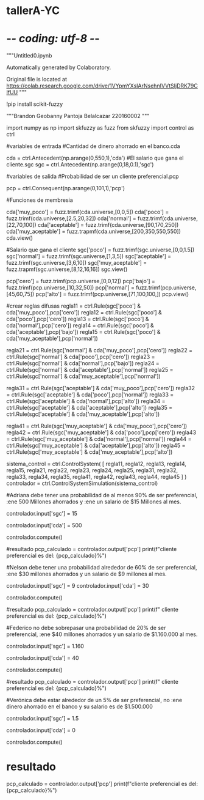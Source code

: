 # tallerA-YC
# -*- coding: utf-8 -*-
"""Untitled0.ipynb

Automatically generated by Colaboratory.

Original file is located at
    https://colab.research.google.com/drive/1VYpmYXsIArNsehnIVVtSIjDRK79CIfUU
"""

!pip install scikit-fuzzy

"""Brandon Geobanny Pantoja Belalcazar
220160002
"""

import numpy as np
import skfuzzy as fuzz
from skfuzzy import control as ctrl

#variables de entrada
#Cantidad de dinero ahorrado en el banco.cda

cda = ctrl.Antecedent(np.arange(0,550,1),'cda')
#El salario que gana el cliente.sgc
sgc = ctrl.Antecedent(np.arange(0,18,0.1),'sgc')

#variables de salida
#Probabilidad de ser un cliente preferencial.pcp

pcp = ctrl.Consequent(np.arange(0,101,1),'pcp')

#Funciones de membresia


cda['muy_poco'] = fuzz.trimf(cda.universe,[0,0,5])
cda['poco'] = fuzz.trimf(cda.universe,[2.5,20,32])
cda['normal'] = fuzz.trimf(cda.universe,[22,70,100])
cda['aceptable'] = fuzz.trimf(cda.universe,[90,170,250])
cda['muy_aceptable'] = fuzz.trapmf(cda.universe,[200,350,550,550])
cda.view()

#Salario que gana el cliente
sgc['poco'] = fuzz.trimf(sgc.universe,[0,0,1.5])
sgc['normal'] = fuzz.trimf(sgc.universe,[1,3,5])
sgc['aceptable'] = fuzz.trimf(sgc.universe,[3,6,10])
sgc['muy_aceptable'] = fuzz.trapmf(sgc.universe,[8,12,16,16])
sgc.view()

pcp['cero'] = fuzz.trimf(pcp.universe,[0,0,12])
pcp['bajo'] = fuzz.trimf(pcp.universe,[10,32,50])
pcp['normal'] = fuzz.trimf(pcp.universe,[45,60,75])
pcp['alto'] = fuzz.trimf(pcp.universe,[71,100,100,])
pcp.view()

#crear reglas difusas
regla11 = ctrl.Rule(sgc['poco'] & cda['muy_poco'],pcp['cero'])
regla12 = ctrl.Rule(sgc['poco'] & cda['poco'],pcp['cero'])
regla13 = ctrl.Rule(sgc['poco'] & cda['normal'],pcp['cero'])
regla14 = ctrl.Rule(sgc['poco'] & cda['aceptable'],pcp['bajo'])
regla15 = ctrl.Rule(sgc['poco'] & cda['muy_aceptable'],pcp['normal'])

regla21 = ctrl.Rule(sgc['normal'] & cda['muy_poco'],pcp['cero'])
regla22 = ctrl.Rule(sgc['normal'] & cda['poco'],pcp['cero'])
regla23 = ctrl.Rule(sgc['normal'] & cda['normal'],pcp['bajo'])
regla24 = ctrl.Rule(sgc['normal'] & cda['aceptable'],pcp['normal'])
regla25 = ctrl.Rule(sgc['normal'] & cda['muy_aceptable'],pcp['normal'])

regla31 = ctrl.Rule(sgc['aceptable'] & cda['muy_poco'],pcp['cero'])
regla32 = ctrl.Rule(sgc['aceptable'] & cda['poco'],pcp['normal'])
regla33 = ctrl.Rule(sgc['aceptable'] & cda['normal'],pcp['alto'])
regla34 = ctrl.Rule(sgc['aceptable'] & cda['aceptable'],pcp['alto'])
regla35 = ctrl.Rule(sgc['aceptable'] & cda['muy_aceptable'],pcp['alto'])

regla41 = ctrl.Rule(sgc['muy_aceptable'] & cda['muy_poco'],pcp['cero'])
regla42 = ctrl.Rule(sgc['muy_aceptable'] & cda['poco'],pcp['cero'])
regla43 = ctrl.Rule(sgc['muy_aceptable'] & cda['normal'],pcp['normal'])
regla44 = ctrl.Rule(sgc['muy_aceptable'] & cda['aceptable'],pcp['alto'])
regla45 = ctrl.Rule(sgc['muy_aceptable'] & cda['muy_aceptable'],pcp['alto'])

sistema_control = ctrl.ControlSystem(
    [
        regla11,
        regla12,
        regla13,
        regla14,
        regla15,
        regla21,
        regla22,
        regla23,
        regla24,
        regla25,
        regla31,
        regla32,
        regla33,
        regla34,
        regla35,
        regla41,
        regla42,
        regla43,
        regla44,
        regla45
    ]
)
controlador = ctrl.ControlSystemSimulation(sistema_control)

#Adriana debe tener una probabilidad de al menos 90% de ser preferencial, :ene 500 Millones ahorrados y :ene un salario de $15 Millones al mes.


controlador.input['sgc'] = 15

controlador.input['cda'] = 500

controlador.compute()

#resultado
pcp_calculado = controlador.output['pcp']
print(f"cliente preferencial es del: {pcp_calculado}%")

#Nelson debe tener una probabilidad alrededor de 60% de ser preferencial, :ene $30 millones ahorrados y un salario de $9 millones al mes.



controlador.input['sgc'] = 9
controlador.input['cda'] = 30

controlador.compute()

#resultado
pcp_calculado = controlador.output['pcp']
print(f" cliente preferencial es del: {pcp_calculado}%")

#Federico no debe sobrepasar una probabilidad de 20% de ser preferencial, :ene $40 millones ahorrados y un salario de $1.160.000 al mes.


controlador.input['sgc'] = 1.160

controlador.input['cda'] = 40

controlador.compute()

#resultado
pcp_calculado = controlador.output['pcp']
print(f" cliente preferencial es del: {pcp_calculado}%")

#Verónica debe estar alrededor de un 5% de ser preferencial, no :ene dinero ahorrado en el banco y su salario es de $1.500.000


controlador.input['sgc'] = 1.5

controlador.input['cda'] = 0

controlador.compute()

# resultado
pcp_calculado = controlador.output['pcp']
print(f"cliente preferencial es del: {pcp_calculado}%")
